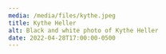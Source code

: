 ```yaml
---
media: /media/files/kythe.jpeg
title: Kythe Heller
alt: Black and white photo of Kythe Heller
date: 2022-04-28T17:00:00-0500
---
```

